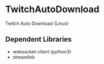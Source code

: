 # TwitchAutoDownload

Twitch Auto Download (Linux)

## Dependent Libraries

 * websocket-client (python3)
 * streamlink
